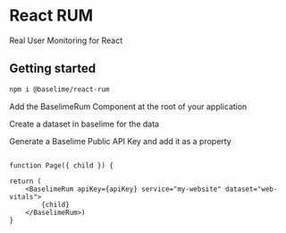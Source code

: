 # React RUM

Real User Monitoring for React

## Getting started

```bash
npm i @baselime/react-rum
```

Add the BaselimeRum Component at the root of your application 

Create a dataset in baselime for the data

Generate a Baselime Public API Key and add it as a property
```tsx

function Page({ child }) {

return (
    <BaselimeRum apiKey={apiKey} service="my-website" dataset="web-vitals">
        {child}
    </BaselimeRum>)
}
```
